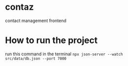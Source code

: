 # contaz
contact management frontend

# How to run the project

run this command in the terminal
`npx json-server --watch src/data/db.json --port 7000`
